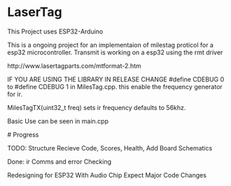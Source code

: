# LaserTag
<p>This Project uses ESP32-Arduino</p>
<p>This is a ongoing project for an implementaion of milestag proticol for a esp32 microcontroller. Transmit is working on a esp32 using the rmt driver</p>

<p>http://www.lasertagparts.com/mtformat-2.htm</P>

<p>IF YOU ARE USING THE LIBRARY IN RELEASE CHANGE #define CDEBUG 0 to #define CDEBUG 1 in MilesTag.cpp. this enable the frequency generator for ir.</p>
<p> MilesTagTX(uint32_t freq) sets ir frequency defaults to 56khz.</p>
<p>Basic Use can be seen in main.cpp</p>
# Progress
<p>TODO: Structure Recieve Code, Scores, Health, Add Board Schematics</p>
<p>Done: ir Comms and error Checking</p>
<p>Redesigning for ESP32 With Audio Chip Expect Major Code Changes</p>
